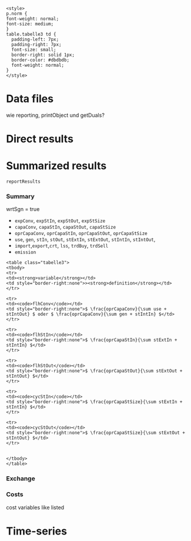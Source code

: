 ```@raw html
<style>
p.norm {
font-weight: normal;
font-size: medium;
}
table.tabelle3 td {
  padding-left: 7px;
  padding-right: 7px;
  font-size: small;
  border-right: solid 1px;
  border-color: #dbdbdb;
  font-weight: normal;
}
</style>
```

Data files
=================

wie reporting, printObject und getDuals?

# Direct results



# Summarized results

```@docs
reportResults
```

### Summary

wrtSgn = true

* `expConv`, `expStIn`, `expStOut`, `expStSize`
* `capaConv`, `capaStIn`, `capaStOut`,  `capaStSize`
* `oprCapaConv`, `oprCapaStIn`, `oprCapaStOut`, `oprCapaStSize`
* `use`, `gen`, `stIn`, `stOut`, `stExtIn`, `stExtOut`, `stIntIn`, `stIntOut`,
*  `import`,`export`,`crt`, `lss`, `trdBuy`, `trdSell`
* `emission`

```@raw html
<table class="tabelle3">
<tbody>
<tr>
<td><strong>variable</strong></td>
<td style="border-right:none">><strong>definition</strong></td>
</tr>

<tr>
<td><code>flhConv</code></td>
<td style="border-right:none">$ \frac{oprCapaConv}{\sum use + stIntOut} $ oder $ \frac{oprCapaConv}{\sum gen + stIntIn} $</td>
</tr>

<tr>
<td><code>flhStIn</code></td>
<td style="border-right:none">$ \frac{oprCapaStIn}{\sum stExtIn + stIntIn} $</td>
</tr>

<tr>
<td><code>flhStOut</code></td>
<td style="border-right:none">$ \frac{oprCapaStOut}{\sum stExtOut + stIntOut} $</td>
</tr>

<tr>
<td><code>cycStIn</code></td>
<td style="border-right:none">$ \frac{oprCapaStSize}{\sum stExtIn + stIntIn} $</td>
</tr>

<tr>
<td><code>cycStOut</code></td>
<td style="border-right:none">$ \frac{oprCapaStSize}{\sum stExtOut + stIntOut} $</td>
</tr>


</tbody>
</table>
```

### Exchange

### Costs

cost variables like listed

# Time-series
